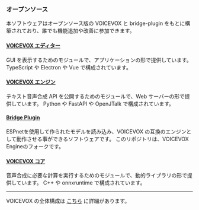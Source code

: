 ### オープンソース

本ソフトウェアはオープンソース版の VOICEVOX と
bridge-plugin をもとに構築されており、誰でも機能追加や改善に参加できます。

#### [VOICEVOX エディター](https://github.com/VOICEVOX/voicevox)

GUI を表示するためのモジュールで、アプリケーションの形で提供しています。
TypeScript や Electron や Vue で構成されています。

#### [VOICEVOX エンジン](https://github.com/VOICEVOX/voicevox_engine)

テキスト音声合成 API を公開するためのモジュールで、Web サーバーの形で提供しています。
Python や FastAPI や OpenJTalk で構成されています。

#### [Bridge Plugin](https://github.com/voicevox-bridge/bridge-plugin)

ESPnetを使用して作られたモデルを読み込み、VOICEVOX の互換のエンジンとして動作させる事ができるソフトウェアです。
このリポジトリは、VOICEVOX Engineのフォークです。

#### [VOICEVOX コア](https://github.com/VOICEVOX/voicevox_core)

音声合成に必要な計算を実行するためのモジュールで、動的ライブラリの形で提供しています。
C++ や onnxruntime で構成されています。

---

VOICEVOX の全体構成は [こちら](https://github.com/VOICEVOX/voicevox/blob/main/docs/%E5%85%A8%E4%BD%93%E6%A7%8B%E6%88%90.md) に詳細があります。
